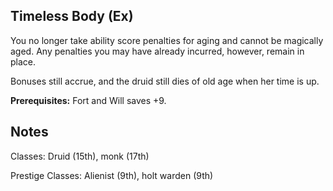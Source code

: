 Timeless Body (Ex)
-------------

You no longer take ability score penalties for aging and cannot be magically aged. Any penalties you may have already incurred, however, remain in place.

Bonuses still accrue, and the druid still dies of old age when her time is up.

__Prerequisites:__ Fort and Will saves +9.

Notes
-----

Classes: Druid (15th), monk (17th)

Prestige Classes: Alienist (9th), holt warden (9th)
